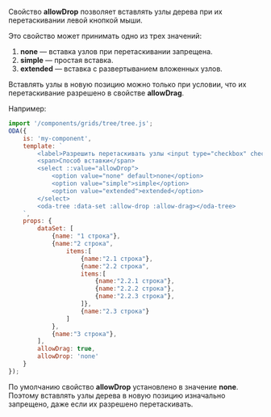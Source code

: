 Свойство **allowDrop** позволяет вставлять узлы дерева при их перетаскивании левой кнопкой мыши.

Это свойство может принимать одно из трех значений:

1. **none** — вставка узлов при перетаскивании запрещена.
1. **simple** — простая вставка.
1. **extended** — вставка с развертыванием вложенных узлов.

Вставлять узлы в новую позицию можно только при условии, что их перетаскивание разрешено в свойстве **allowDrag**.

Например:

```javascript _run_line_edit_loadoda_[my-component.js]_h=140_
import '/components/grids/tree/tree.js';
ODA({
    is: 'my-component',
    template: `
        <label>Разрешить перетаскивать узлы <input type="checkbox" checked ::value="allowDrag" ></label> <br>
        <span>Способ вставки</span>
        <select ::value="allowDrop">
            <option value="none" default>none</option>
            <option value="simple">simple</option>
            <option value="extended">extended</option>
        </select>
        <oda-tree :data-set :allow-drop :allow-drag></oda-tree>
    `,
    props: {
        dataSet: [
            {name: "1 строка"},
            {name:"2 строка",
                items:[
                    {name:"2.1 строка"},
                    {name:"2.2 строка",
                    items:[
                        {name:"2.2.1 строка"},
                        {name:"2.2.2 строка"},
                        {name:"2.2.3 строка"},
                    ]},
                    {name:"2.3 строка"}
                ]
            },
            {name:"3 строка"},
        ],
        allowDrag: true,
        allowDrop: 'none'
    }
});
```

По умолчанию свойство **allowDrop** установлено в значение **none**. Поэтому вставлять узлы дерева в новую позицию изначально запрещено, даже если их разрешено перетаскивать.
